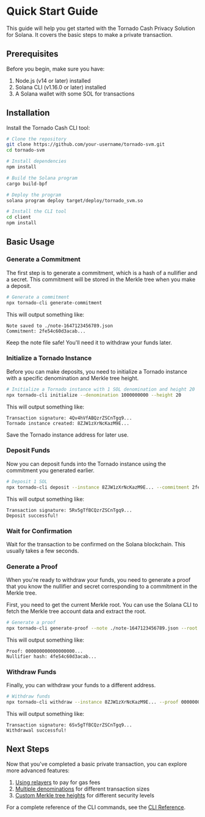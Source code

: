 # Quick Start Guide

This guide will help you get started with the Tornado Cash Privacy Solution for Solana. It covers the basic steps to make a private transaction.

## Prerequisites

Before you begin, make sure you have:

1. Node.js (v14 or later) installed
2. Solana CLI (v1.16.0 or later) installed
3. A Solana wallet with some SOL for transactions

## Installation

Install the Tornado Cash CLI tool:

```bash
# Clone the repository
git clone https://github.com/your-username/tornado-svm.git
cd tornado-svm

# Install dependencies
npm install

# Build the Solana program
cargo build-bpf

# Deploy the program
solana program deploy target/deploy/tornado_svm.so

# Install the CLI tool
cd client
npm install
```

## Basic Usage

### Generate a Commitment

The first step is to generate a commitment, which is a hash of a nullifier and a secret. This commitment will be stored in the Merkle tree when you make a deposit.

```bash
# Generate a commitment
npx tornado-cli generate-commitment
```

This will output something like:

```
Note saved to ./note-1647123456789.json
Commitment: 2fe54c60d3acab...
```

Keep the note file safe! You'll need it to withdraw your funds later.

### Initialize a Tornado Instance

Before you can make deposits, you need to initialize a Tornado instance with a specific denomination and Merkle tree height.

```bash
# Initialize a Tornado instance with 1 SOL denomination and height 20
npx tornado-cli initialize --denomination 1000000000 --height 20
```

This will output something like:

```
Transaction signature: 4Qv4hVfABQzrZSCnTgq9...
Tornado instance created: 8ZJW1zXrNcKazM9E...
```

Save the Tornado instance address for later use.

### Deposit Funds

Now you can deposit funds into the Tornado instance using the commitment you generated earlier.

```bash
# Deposit 1 SOL
npx tornado-cli deposit --instance 8ZJW1zXrNcKazM9E... --commitment 2fe54c60d3acab... --amount 1
```

This will output something like:

```
Transaction signature: 5Rv5gTfBCQzrZSCnTgq9...
Deposit successful!
```

### Wait for Confirmation

Wait for the transaction to be confirmed on the Solana blockchain. This usually takes a few seconds.

### Generate a Proof

When you're ready to withdraw your funds, you need to generate a proof that you know the nullifier and secret corresponding to a commitment in the Merkle tree.

First, you need to get the current Merkle root. You can use the Solana CLI to fetch the Merkle tree account data and extract the root.

```bash
# Generate a proof
npx tornado-cli generate-proof --note ./note-1647123456789.json --root 3fe54c60d3acab... --recipient 9ZJW1zXrNcKazM9E...
```

This will output something like:

```
Proof: 000000000000000000...
Nullifier hash: 4fe54c60d3acab...
```

### Withdraw Funds

Finally, you can withdraw your funds to a different address.

```bash
# Withdraw funds
npx tornado-cli withdraw --instance 8ZJW1zXrNcKazM9E... --proof 000000000000000000... --root 3fe54c60d3acab... --nullifier-hash 4fe54c60d3acab... --recipient 9ZJW1zXrNcKazM9E...
```

This will output something like:

```
Transaction signature: 6Sv5gTfBCQzrZSCnTgq9...
Withdrawal successful!
```

## Next Steps

Now that you've completed a basic private transaction, you can explore more advanced features:

1. [Using relayers](advanced/relayers.md) to pay for gas fees
2. [Multiple denominations](advanced/denominations.md) for different transaction sizes
3. [Custom Merkle tree heights](advanced/merkle-tree-heights.md) for different security levels

For a complete reference of the CLI commands, see the [CLI Reference](cli/index.md).
